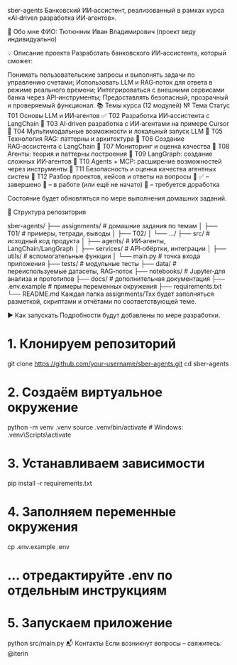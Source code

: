 sber-agents
Банковский ИИ‑ассистент, реализованный в рамках курса «AI‑driven разработка ИИ‑агентов».

🤝 Обо мне
ФИО: Тютюнник Иван Владимирович
(проект веду индивидуально)

💡 Описание проекта
Разработать банковского ИИ‑ассистента, который сможет:

Понимать пользовательские запросы и выполнять задачи по управлению счетами;
Использовать LLM и RAG‑поток для ответа в режиме реального времени;
Интегрироваться с внешними сервисами банка через API‑инструменты;
Предоставлять безопасный, прозрачный и проверяемый функционал.
📚 Темы курса (12 модулей)
№	Тема	Статус
Т01	Основы LLM и ИИ‑агентов	✅
Т02	Разработка ИИ‑ассистента с LangChain	🔲
Т03	AI‑driven разработка с ИИ‑агентами на примере Cursor	🔲
Т04	Мультимодальные возможности и локальный запуск LLM	🔲
Т05	Технология RAG: паттерны и архитектура	🔲
Т06	Создание RAG‑ассистента с LangChain	🔲
Т07	Мониторинг и оценка качества	🔲
Т08	Агенты: теория и паттерны построения	🔲
Т09	LangGraph: создание сложных ИИ‑агентов	🔲
Т10	Agents + MCP: расширение возможностей через инструменты	🔲
Т11	Безопасность и оценка качества агентных систем	🔲
Т12	Разбор проектов, кейсов и ответы на вопросы	🔲
✅ – завершено
🔲 – в работе (или ещё не начато)
🔄 – требуется доработка

Состояние будет обновляться по мере выполнения домашних заданий.

📁 Структура репозитория

sber-agents/
├── assignments/            # домашние задания по темам
│   ├── T01/                # примеры, тетради, выводы
│   ├── T02/
│   └── .../
├── src/                    # исходный код продукта
│   ├── agents/             # ИИ‑агенты, LangChain/LangGraph
│   ├── services/           # API‑обёртки, интеграции
│   ├── utils/              # вспомогательные функции
│   └── main.py             # точка входа приложения
├── tests/                  # модульные тесты
├── data/                   # переиспользуемые датасеты, RAG‑поток
├── notebooks/              # Jupyter‑для анализа и прототипов
├── docs/                   # дополнительная документация
├── .env.example            # примеры переменных окружения
├── requirements.txt
└── README.md
Каждая папка assignments/Txx будет заполняться разметкой, скриптами и отчётами по соответствующей теме.

▶️ Как запускать
Подробности будут добавлены по мере разработки.


# 1. Клонируем репозиторий
git clone https://github.com/your-username/sber-agents.git
cd sber-agents

# 2. Создаём виртуальное окружение
python -m venv .venv
source .venv/bin/activate   # Windows: .venv\Scripts\activate

# 3. Устанавливаем зависимости
pip install -r requirements.txt

# 4. Заполняем переменные окружения
cp .env.example .env
#  … отредактируйте .env по отдельным инструкциям

# 5. Запускаем приложение
python src/main.py
📬 Контакты
Если возникнут вопросы – свяжитесь:
@iterin
